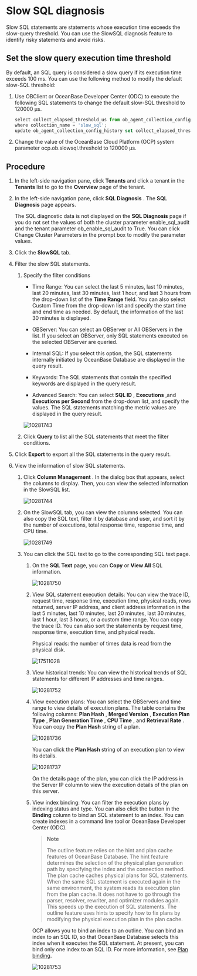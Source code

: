 Slow SQL diagnosis 
=======================================

Slow SQL statements are statements whose execution time exceeds the slow-query threshold. You can use the SlowSQL diagnosis feature to identify risky statements and avoid risks. 

Set the slow query execution time threshold 
----------------------------------------------------------------

By default, an SQL query is considered a slow query if its execution time exceeds 100 ms. You can use the following method to modify the default slow-SQL threshold:

1. Use OBClient or OceanBase Developer Center (ODC) to execute the following SQL statements to change the default slow-SQL threshold to 120000 μs. 

   ```javascript
   select collect_elapsed_threshold_us from ob_agent_collection_config_history 
   where collection_name = 'slow_sql';
   update ob_agent_collection_config_history set collect_elapsed_threshold_us = 120000 where collection_name = 'slow_sql';
   ```

   

2. Change the value of the OceanBase Cloud Platform (OCP) system parameter ocp.ob.slowsql.threshold to 120000 μs.

   




**Procedure** 
----------------------------------

1. In the left-side navigation pane, click **Tenants** and click a tenant in the **Tenants** list to go to the **Overview** page of the tenant.

   

2. In the left-side navigation pane, click **SQL Diagnosis** . The **SQL Diagnosis** page appears. 

   The SQL diagnostic data is not displayed on the **SQL Diagnosis** page if you do not set the values of both the cluster parameter enable_sql_audit and the tenant parameter ob_enable_sql_audit to True. You can click Change Cluster Parameters in the prompt box to modify the parameter values.
   

3. Click the **SlowSQL** tab.

   

4. Filter the slow SQL statements. 

   1. Specify the filter conditions

      * Time Range: You can select the last 5 minutes, last 10 minutes, last 20 minutes, last 30 minutes, last 1 hour, and last 3 hours from the drop-down list of the **Time Range** field. You can also select Custom Time from the drop-down list and specify the start time and end time as needed. By default, the information of the last 30 minutes is displayed.

        
      
      * OBServer: You can select an OBServer or All OBServers in the list. If you select an OBServer, only SQL statements executed on the selected OBServer are queried.

        
      
      * Internal SQL: If you select this option, the SQL statements internally initiated by OceanBase Database are displayed in the query result.

        
      
      * Keywords: The SQL statements that contain the specified keywords are displayed in the query result.

        
      
      * Advanced Search: You can select **SQL ID** , **Executions** ,and **Executions per Second** from the drop-down list, and specify the values. The SQL statements matching the metric values are displayed in the query result.

        
      

      

      ![10281743](https://help-static-aliyun-doc.aliyuncs.com/assets/img/en-US/7755277361/p345521.png)
      
   
   2. Click **Query** to list all the SQL statements that meet the filter conditions.

      
   

   

5. Click **Export** to export all the SQL statements in the query result.

   

6. View the information of slow SQL statements. 

   1. Click **Column Management** . In the dialog box that appears, select the columns to display. Then, you can view the selected information in the SlowSQL list. 

      ![10281744](https://help-static-aliyun-doc.aliyuncs.com/assets/img/en-US/7755277361/p345523.png)
      
   
   2. On the SlowSQL tab, you can view the columns selected. You can also copy the SQL text, filter it by database and user, and sort it by the number of executions, total response time, response time, and CPU time.

      ![10281749](https://help-static-aliyun-doc.aliyuncs.com/assets/img/en-US/7755277361/p345526.png)
      
   
   3. You can click the SQL text to go to the corresponding SQL text page. 

      1. On the **SQL Text** page, you can **Copy** or **View All** SQL information.

         ![10281750](https://help-static-aliyun-doc.aliyuncs.com/assets/img/en-US/8755277361/p345528.png)
         
      
      2. View SQL statement execution details: You can view the trace ID, request time, response time, execution time, physical reads, rows returned, server IP address, and client address information in the last 5 minutes, last 10 minutes, last 20 minutes, last 30 minutes, last 1 hour, last 3 hours, or a custom time range. You can copy the trace ID. You can also sort the statements by request time, response time, execution time, and physical reads. 

         Physical reads: the number of times data is read from the physical disk. 

         ![17511028](https://help-static-aliyun-doc.aliyuncs.com/assets/img/en-US/8755277361/p345529.png)
         
      
      3. View historical trends: You can view the historical trends of SQL statements for different IP addresses and time ranges.

         ![10281752](https://help-static-aliyun-doc.aliyuncs.com/assets/img/en-US/8755277361/p345530.png)

         
      
      4. View execution plans: You can select the OBServers and time range to view details of execution plans. The table contains the following columns: **Plan Hash** , **Merged Version** , **Execution Plan Type** , **Plan Generation Time** , **CPU Time** , and **Retrieval Rate** . You can copy the **Plan Hash** string of a plan. 

         ![10281736](https://help-static-aliyun-doc.aliyuncs.com/assets/img/en-US/1788667361/p345513.png)

         You can click the **Plan Hash** string of an execution plan to view its details. 

         ![10281737](https://help-static-aliyun-doc.aliyuncs.com/assets/img/en-US/1788667361/p345514.png)

         On the details page of the plan, you can click the IP address in the Server IP column to view the execution details of the plan on this server.
         
      
      5. View index binding: You can filter the execution plans by indexing status and type. You can also click the button in the **Binding** column to bind an SQL statement to an index. You can create indexes in a command line tool or OceanBase Developer Center (ODC). 

         > **Note**
         >
         > The outline feature relies on the hint and plan cache features of OceanBase Database. The hint feature determines the selection of the physical plan generation path by specifying the index and the connection method. The plan cache caches physical plans for SQL statements. When the same SQL statement is executed again in the same environment, the system reads its execution plan from the plan cache. It does not have to go through the parser, resolver, rewriter, and optimizer modules again. This speeds up the execution of SQL statements. The outline feature uses hints to specify how to fix plans by modifying the physical execution plan in the plan cache. 

         OCP allows you to bind an index to an outline. You can bind an index to an SQL ID, so that OceanBase Database selects this index when it executes the SQL statement. At present, you can bind only one index to an SQL ID. For more information, see [Plan binding](https://www.oceanbase.com/docs/oceanbase-database/oceanbase-database/V2.2.30/plan-binding).

         ![10281753](https://help-static-aliyun-doc.aliyuncs.com/assets/img/en-US/8755277361/p345536.png)
         
      

      
   

   




